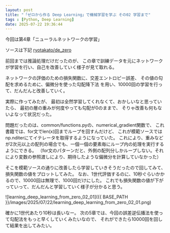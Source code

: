```yaml
---
layout: post
title: "「ゼロから作る Deep Learning」で機械学習を学ぶ その02 学習まで"
tags : [Python, Deep Learning]
date: 2025-07-22 19:36:44
---
```


今回は第4章「ニューラルネットワークの学習」

ソースは下記
[ryotakato/de_zero](https://github.com/ryotakato/de_zero)

前回までは推論処理だけだったのが、
この章で訓練データを元にネットワークが学習を行い、自己を改善していく様子が見て取れる。

ネットワークの評価のための損失関数に、交差エントロピー誤差、
その値の勾配を求めるために、偏微分を使った勾配降下法
を用い、10000回の学習を行って、だんだんと改善していく。

実際に作ってみたが、
最初は全然学習してくれなくて、おかしいなと思っていたら、
最初の層の重みが何度やっても勾配が0のままで、
そりゃ改善も何もないよなって状況だった。

問題だったのは、common/functions.pyの、numerical_gradient関数で、
これ書籍では、for文でlen(x)回までループを回すんだけど、
これが模範ソースではnp.nditerにてイテレータを取得するようになっていた。
これにより、重みなどが2次元以上の配列の場合でも、一個一個の要素毎にループ内の処理を実行するようにできる。
（for文のパターンだと、外側の配列分しかループしない。それにより変数の参照渡しにより、期待したような偏微分を計算していなかった）

そこを模範ソースの通りに改善したら学習していきそうだったので回してみて、損失関数の値をプロットしてみた。
なお、1世代評価するのに、10秒ぐらいかかるので、10000回は無理で、1000回だけにした。
これでも損失関数の値が下がっていって、だんだんと学習していく様子が分かると思う。


![learning_deep_learning_from_zero_02_01]({{ BASE_PATH }}/images/2025/07/22/learning_deep_learning_from_zero_02_01.png)



確かに1世代あたり10秒は長いなー。
次の5章では、今回の誤差逆伝播法を使って勾配法をもっと早くしていくみたいなので、
それができたら10000回を回して結果を出してみたい。


